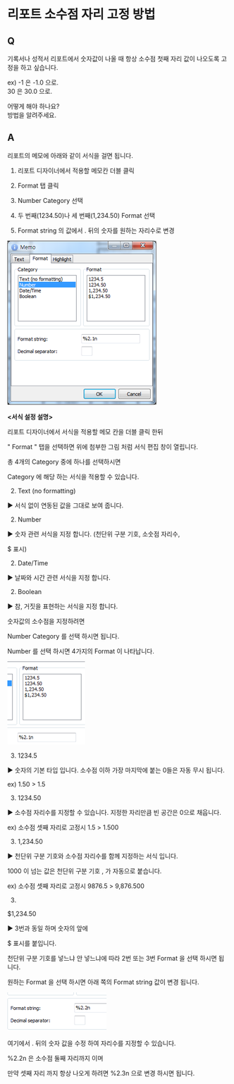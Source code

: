 # 리포트 소수점 자리 고정 방법

## Q

기록서나 성적서 리포트에서 숫자값이 나올 때 항상 소수점 첫째 자리 값이 나오도록 고정을 하고 싶습니다.

ex\) -1 은 -1.0 으로.  
30 은 30.0 으로.

어떻게 해야 하나요?  
방법을 알려주세요.

## A

리포트의 메모에 아래와 같이 서식을 걸면 됩니다.

1. 리포트 디자이너에서 적용할 메모칸 더블 클릭

1. Format 탭 클릭

1. Number Category 선택

1. 두 번째\(1234.50\)나 세 번째\(1,234.50\) Format 선택

1. Format string 의 값에서 . 뒤의 숫자를 원하는 자리수로 변경

![](../.gitbook/assets/01-_18%20%284%29.png)

**&lt;서식 설정 설명&gt;**

 리포트 디자이너에서 서식을 적용할 메모 칸을 더블 클릭 한뒤

" Format " 탭을 선택하면 위에 첨부한 그림 처럼 서식 편집 창이 열립니다.

총 4개의 Category 중에 하나를 선택하시면

Category 에 해당 하는 서식을 적용할 수 있습니다.

2. Text \(no formatting\)

▶ 서식 없이 연동된 값을 그대로 보여 줍니다.

2. Number

▶ 숫자 관련 서식을 지정 합니다. \(천단위 구분 기호, 소숫점 자리수, 

$ 표시\)

2. Date/Time

▶ 날짜와 시간 관련 서식을 지정 합니다.

2. Boolean

▶ 참, 거짓을 표현하는 서식을 지정 합니다.

숫자값의 소수점을 지정하려면

Number Category 를 선택 하시면 됩니다.

Number 를 선택 하시면 4가지의 Format 이 나타납니다.

![](../.gitbook/assets/02%20%2847%29.png)

3. 1234.5

▶ 숫자의 기본 타입 입니다. 소수점 이하 가장 마지막에 붙는 0들은 자동 무시 됩니다.

ex\) 1.50 &gt; 1.5

3. 1234.50

▶ 소수점 자리수를 지정할 수 있습니다. 지정한 자리만큼 빈 공간은 0으로 채웁니다.

ex\) 소수점 셋째 자리로 고정시 1.5 &gt; 1.500

3. 1,234.50

▶ 천단위 구분 기호와 소수점 자리수를 함께 지정하는 서식 입니다.

1000 이 넘는 값은 천단위 구분 기호 , 가 자동으로 붙습니다.

ex\) 소수점 셋째 자리로 고정시 9876.5 &gt; 9,876.500

3. 

$1,234.50

▶ 3번과 동일 하며 숫자의 앞에 

$ 표시를 붙입니다.

천단위 구분 기호를 넣느냐 안 넣느냐에 따라 2번 또는 3번 Format 을 선택 하시면 됩니다.

원하는 Format 을 선택 하시면 아래 쪽의 Format string 값이 변경 됩니다.

![](../.gitbook/assets/03-_20%20%283%29.png)

여기에서 . 뒤의 숫자 값을 수정 하여 자리수를 지정할 수 있습니다.

%2.2n 은 소수점 둘째 자리까지 이며

만약 셋째 자리 까지 항상 나오게 하려면 %2.3n 으로 변경 하시면 됩니다.

